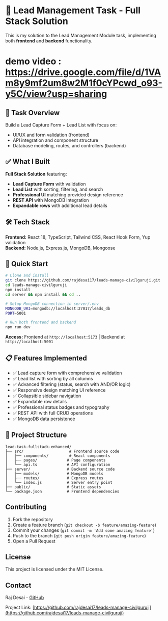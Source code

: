 # 🧪 Lead Management Task - Full Stack Solution

This is my solution to the Lead Management Module task, implementing both **frontend** and **backend** functionality.

# demo video : https://drive.google.com/file/d/1VAm8y9mf2um8w2M1f0cYPcwd_o93-y5C/view?usp=sharing

## 🎯 Task Overview

Build a Lead Capture Form + Lead List with focus on:
- UI/UX and form validation (frontend)
- API integration and component structure
- Database modeling, routes, and controllers (backend)

## ✅ What I Built

**Full Stack Solution** featuring:
- **Lead Capture Form** with validation
- **Lead List** with sorting, filtering, and search
- **Professional UI** matching provided design reference
- **REST API** with MongoDB integration
- **Expandable rows** with additional lead details

## 🛠 Tech Stack

**Frontend:** React 18, TypeScript, Tailwind CSS, React Hook Form, Yup validation  
**Backend:** Node.js, Express.js, MongoDB, Mongoose

## 🚀 Quick Start

```bash
# Clone and install
git clone https://github.com/rajdesai17/leads-manage-civilguruji.git
cd leads-manage-civilguruji
npm install
cd server && npm install && cd ..

# Setup MongoDB connection in server/.env
MONGODB_URI=mongodb://localhost:27017/leads_db
PORT=5001

# Run both frontend and backend
npm run dev
```

**Access:** Frontend at `http://localhost:5173` | Backend at `http://localhost:5001`

## 📋 Features Implemented

- ✅ Lead capture form with comprehensive validation
- ✅ Lead list with sorting by all columns
- ✅ Advanced filtering (status, search with AND/OR logic)
- ✅ Responsive design matching UI reference
- ✅ Collapsible sidebar navigation
- ✅ Expandable row details
- ✅ Professional status badges and typography
- ✅ REST API with full CRUD operations
- ✅ MongoDB data persistence

## 📁 Project Structure

```
lead-task-fullstack-enhanced/
├── src/                    # Frontend source code
│   ├── components/         # React components
│   ├── pages/             # Page components
│   └── api.ts             # API configuration
├── server/                # Backend source code
│   ├── models/            # MongoDB models
│   ├── routes/            # Express routes
│   └── index.js           # Server entry point
├── public/                # Static assets
└── package.json           # Frontend dependencies
```

## Contributing

1. Fork the repository
2. Create a feature branch (`git checkout -b feature/amazing-feature`)
3. Commit your changes (`git commit -m 'Add some amazing feature'`)
4. Push to the branch (`git push origin feature/amazing-feature`)
5. Open a Pull Request

## License

This project is licensed under the MIT License.

## Contact

Raj Desai - [GitHub](https://github.com/rajdesai17)

Project Link: [https://github.com/rajdesai17/leads-manage-civilguruji](https://github.com/rajdesai17/leads-manage-civilguruji)
